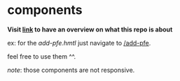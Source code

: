 # components

**Visit [link](https://mohamedpierre.github.io/components/) to have an overview on what this repo is about**

ex:
for the *add-pfe.hmtl* just navigate to [/add-pfe](https://mohamedpierre.github.io/components/add-pfe).

feel free to use them ^^.

*note*: those components are not responsive.
